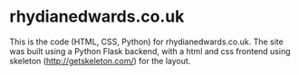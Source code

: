 # rhydianedwards.co.uk
This is the code (HTML, CSS, Python) for rhydianedwards.co.uk. The site was built using a Python Flask backend, with a html and css frontend using skeleton (http://getskeleton.com/) for the layout.
